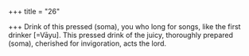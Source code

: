 +++
title = "26"

+++
Drink of this pressed (soma), you who long for songs, like the first  drinker [=Vāyu].
This pressed drink of the juicy, thoroughly prepared (soma), cherished  for invigoration, acts the lord.